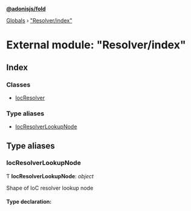 **[@adonisjs/fold](../README.md)**

[Globals](../README.md) › [&quot;Resolver/index&quot;](_resolver_index_.md)

# External module: "Resolver/index"

## Index

### Classes

* [IocResolver](../classes/_resolver_index_.iocresolver.md)

### Type aliases

* [IocResolverLookupNode](_resolver_index_.md#iocresolverlookupnode)

## Type aliases

###  IocResolverLookupNode

Ƭ **IocResolverLookupNode**: *object*

Shape of IoC resolver lookup node

#### Type declaration: